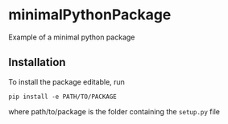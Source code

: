 # minimalPythonPackage

Example of a minimal python package

## Installation

To install the package editable, run

```
pip install -e PATH/TO/PACKAGE
```

where path/to/package is the folder containing the `setup.py` file
